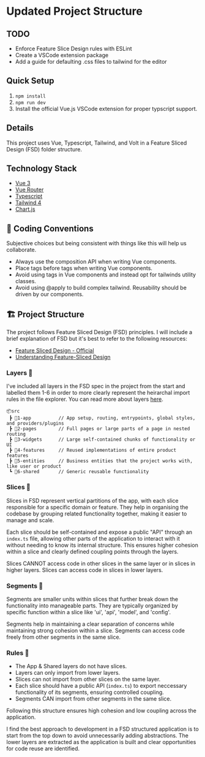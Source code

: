 # Updated Project Structure


## TODO
- Enforce Feature Slice Design rules with ESLint
- Create a VSCode extension package
- Add a guide for defaulting .css files to tailwind for the editor

## Quick Setup
1. `npm install`
2. `npm run dev`
3. Install the official Vue.js VSCode extension for proper typscript support.

## Details

This project uses Vue, Typescript, Tailwind, and Volt in a Feature Sliced Design (FSD) folder structure.

## Technology Stack

- [Vue 3](https://vuejs.org/guide/introduction.html)
- [Vue Router](https://router.vuejs.org/introduction.html)
- [Typescript](https://www.typescriptlang.org)
- [Tailwind 4](https://tailwindcss.com/docs)
- [Chart.js](https://www.chartjs.org/)

## 📏 Coding Conventions
Subjective choices but being consistent with things like this will help us collaborate.

- Always use the composition API when writing Vue components.
- Place <script></script> tags before <template></template> tags when writing Vue components.
- Avoid using <style></style> tags in Vue components and instead opt for tailwinds utility classes.
- Avoid using @apply to build complex tailwind. Reusability should be driven by our components.


## 🏗️ Project Structure

The project follows Feature Sliced Design (FSD) principles. I will include a brief explanation of FSD but it's best to refer to the following resources:
- [Feature Sliced Design - Official](https://feature-sliced.design/)
- [Understanding Feature-Sliced Design](https://hackernoon.com/understanding-feature-sliced-design-benefits-and-real-code-examples)

### Layers 🧅

I've included all layers in the FSD spec in the project from the start and labelled them 1-6 in order to more clearly represent the heirarchal import rules in the file explorer. You can read more about layers [here](https://feature-sliced.design/docs/reference/layers).

```
📦src
 ┣ 📂1-app          // App setup, routing, entrypoints, global styles, and providers/plugins
 ┣ 📂2-pages        // Full pages or large parts of a page in nested routing
 ┣ 📂3-widgets      // Large self-contained chunks of functionality or UI
 ┣ 📂4-features     // Reused implementations of entire product features
 ┣ 📂5-entities     // Business entities that the project works with, like user or product
 ┗ 📂6-shared       // Generic reusable functionality
```

### Slices 🍰

Slices in FSD represent vertical partitions of the app, with each slice responsible for a specific domain or feature. They help in organising the codebase by grouping related functionality together, making it easier to manage and scale.

Each slice should be self-contained and expose a public "API" through an `index.ts` file, allowing other parts of the application to interact with it without needing to know its internal structure. This ensures higher cohesion within a slice and clearly defined coupling points through the layers.

Slices CANNOT access code in other slices in the same layer or in slices in higher layers. Slices can access code in slices in lower layers.


### Segments 🧩

Segments are smaller units within slices that further break down the functionality into manageable parts. They are typically organized by specific function within a slice like 'ui', 'api', 'model', and 'config'.

Segments help in maintaining a clear separation of concerns while maintaining strong cohesion within a slice. Segments can access code freely from other segments in the same slice. 


### Rules 📌

- The App & Shared layers do not have slices.
- Layers can only import from lower layers.
- Slices can not import from other slices on the same layer.
- Each slice should have a public API (`index.ts`) to export neccessary functionality of its segments, ensuring controlled coupling.
- Segments CAN import from other segments in the same slice.

Following this structure ensures high cohesion and low coupling across the application.

I find the best approach to development in a FSD structured application is to start from the top down to avoid unnecessarily adding abstractions. The lower layers are extracted as the application is built and clear opportunities for code reuse are identified.